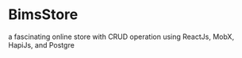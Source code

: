# BimsStore
a fascinating online store with CRUD operation using ReactJs, MobX, HapiJs, and Postgre
